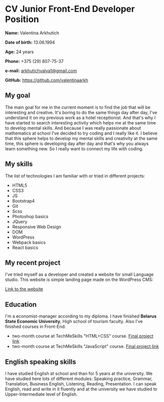 # CV Junior Front-End Developer Position

**Name:** Valentina Arkhutich

**Date of birth:** 13.06.1994

**Age:** 24 years     

**Phone:** +375 (29) 807-75-37

**e-mail:** arkhutichvalya1@gmail.com

**GitHub:** https://github.com/valentinaarkh

## My goal

The main goal for me in the current moment is to find the job that will be interesting and creative. It's boring to do the same things day after day, I've understand it on my previous work as a hotel receptionist. And that's why I have started to search interesting activity which helps me at the same time to develop mental skills. And because I was really passionate about mathematics at school I've decided to try coding and I really like it. I believe that this sphere helps to develop my mental skills and creativity at the same time, this sphere is developing day after day and that's why you always learn something new. So I really want to connect my life with coding.

## My skills

The list of technologies I am familiar with or tried in different projects:

* HTML5
* CSS3
* JS
* Bootstrap4
* Git
* Scss
* Photoshop basics
* JQuery
* Responsive Web Design
* DOM
* WordPress
* Webpack basics
* React basics

## My recent project

I've tried myself as a developer and created a website for small Language studio. This website is simple landing page made on the WordPress CMS:

[Link to the website](http://millan.by/)

## Education

I'm a economist-manager according to my diploma. I have finished **Belarus State Economic University**, High school of tourism faculty.
Also I've finished courses in Front-End:
* two-month course at TechMeSkills "HTML+CSS" course. [Final project link](http://teachmeskills.com/school/a23/arhutichvalentina/)
* two-month course at TechMeSkills "JavaScript" course. [Final project link](http://teachmeskills.com/school/b15/valentinaarhutich/)

## English speaking skills

I have studied English at school and than for 5 years at the university. We have studied here lots of different modules: Speaking practice, Grammar, Translation, Business English, Listening, Reading, Presentation. I can speak English, read and write in it fluently and at the university we have studied to Upper-Intermediate level of English.
